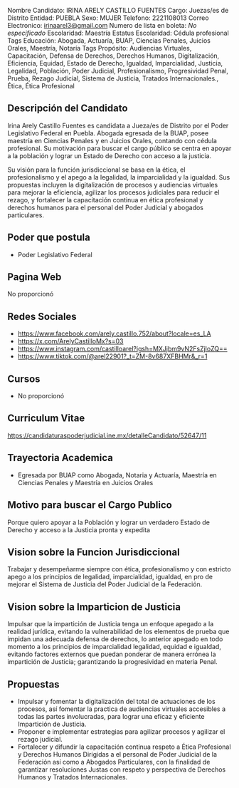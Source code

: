Nombre Candidato: IRINA ARELY CASTILLO FUENTES
Cargo: Juezas/es de Distrito
Entidad: PUEBLA
Sexo: MUJER
Telefono: 2221108013
Correo Electronico: irinaarel3@gmail.com
Numero de lista en boleta: *No especificado*
Escolaridad: Maestría
Estatus Escolaridad: Cédula profesional
Tags Educación: Abogada, Actuaría, BUAP, Ciencias Penales, Juicios Orales, Maestría, Notaría
Tags Propósito: Audiencias Virtuales, Capacitación, Defensa de Derechos, Derechos Humanos, Digitalización, Eficiencia, Equidad, Estado de Derecho, Igualdad, Imparcialidad, Justicia, Legalidad, Población, Poder Judicial, Profesionalismo, Progresividad Penal, Prueba, Rezago Judicial, Sistema de Justicia, Tratados Internacionales., Ética, Ética Profesional


## Descripción del Candidato 

Irina Arely Castillo Fuentes es candidata a Jueza/es de Distrito por el Poder Legislativo Federal en Puebla. Abogada egresada de la BUAP, posee maestría en Ciencias Penales y en Juicios Orales, contando con cédula profesional. Su motivación para buscar el cargo público se centra en apoyar a la población y lograr un Estado de Derecho con acceso a la justicia.

Su visión para la función jurisdiccional se basa en la ética, el profesionalismo y el apego a la legalidad, la imparcialidad y la igualdad. Sus propuestas incluyen la digitalización de procesos y audiencias virtuales para mejorar la eficiencia, agilizar los procesos judiciales para reducir el rezago, y fortalecer la capacitación continua en ética profesional y derechos humanos para el personal del Poder Judicial y abogados particulares.


## Poder que postula

- Poder Legislativo Federal


## Pagina Web

No proporcionó


## Redes Sociales

- https://www.facebook.com/arely.castillo.752/about?locale=es_LA
- https://x.com/ArelyCastilloMx?s=03
- https://www.instagram.com/castilloarel?igsh=MXJjbm9vN2FsZjloZQ==
- https://www.tiktok.com/@arel22901?_t=ZM-8v687XFBHMr&_r=1


## Cursos

- No proporcionó


## Curriculum Vitae

https://candidaturaspoderjudicial.ine.mx/detalleCandidato/52647/11


## Trayectoria Academica

- Egresada por BUAP como Abogada, Notaria y Actuaría, Maestría en Ciencias Penales y Maestría en Juicios Orales


## Motivo para buscar el Cargo Publico

Porque quiero apoyar a la Población y lograr un verdadero Estado de Derecho y acceso a la Justicia pronta y expedita


## Vision sobre la Funcion Jurisdiccional

Trabajar y desempeñarme siempre con ética, profesionalismo y con estricto apego a los principios de legalidad, imparcialidad, igualdad, en pro de mejorar el Sistema de Justicia del Poder Judicial de la Federación.


## Vision sobre la Imparticion de Justicia

Impulsar que la impartición de Justicia tenga un enfoque apegado a la realidad jurídica, evitando la vulnerabilidad de los elementos de prueba que impidan una adecuada defensa de derechos, lo anterior apegado en todo momento a los principios de imparcialidad legalidad, equidad e igualdad, evitando factores externos que puedan ponderar de manera errónea la impartición de Justicia; garantizando la progresividad en materia Penal.


## Propuestas

- Impulsar y fomentar la digitalización del total de actuaciones de los procesos, así fomentar la practica de audiencias virtuales accesibles a todas las partes involucradas, para lograr una eficaz y eficiente Impartición de Justicia.
- Proponer e implementar estrategias para agilizar procesos y agilizar el rezago judicial.
- Fortalecer y difundir la capacitación continua respeto a Ética Profesional y Derechos Humanos Dirigidas a el personal de Poder Judicial de la Federación así como a Abogados Particulares, con la finalidad de garantizar resoluciones Justas con respeto y perspectiva de Derechos Humanos y Tratados Internacionales.

